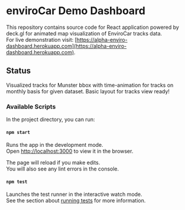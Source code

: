 # enviroCar Demo Dashboard
This repository contains source code for React application powered by deck.gl for animated map visualization of EnviroCar tracks data.<br /> 
For live demonstration visit: [https://alpha-enviro-dashboard.herokuapp.com](https://alpha-enviro-dashboard.herokuapp.com).

## Status

Visualized tracks for Munster bbox with time-animation for tracks on monthly basis for given dataset. Basic layout for tracks view ready! 

### Available Scripts

In the project directory, you can run:

#### `npm start`

Runs the app in the development mode.<br />
Open [http://localhost:3000](http://localhost:3000) to view it in the browser.

The page will reload if you make edits.<br />
You will also see any lint errors in the console.

#### `npm test`

Launches the test runner in the interactive watch mode.<br />
See the section about [running tests](https://facebook.github.io/create-react-app/docs/running-tests) for more information.